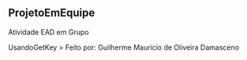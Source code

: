 ## ProjetoEmEquipe
Atividade EAD em Grupo

UsandoGetKey > Feito por: Guilherme Mauricio de Oliveira Damasceno
